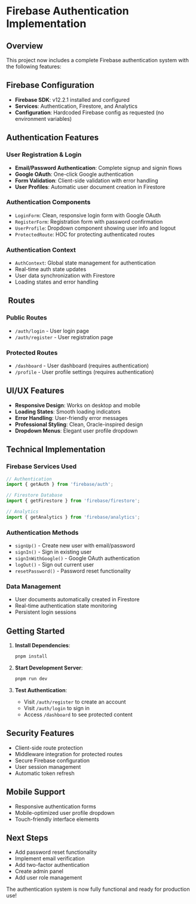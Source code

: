 # Firebase Authentication Implementation

## Overview
This project now includes a complete Firebase authentication system with the following features:

##  Firebase Configuration
- **Firebase SDK**: v12.2.1 installed and configured
- **Services**: Authentication, Firestore, and Analytics
- **Configuration**: Hardcoded Firebase config as requested (no environment variables)

##  Authentication Features

### User Registration & Login
- **Email/Password Authentication**: Complete signup and signin flows
- **Google OAuth**: One-click Google authentication
- **Form Validation**: Client-side validation with error handling
- **User Profiles**: Automatic user document creation in Firestore

### Authentication Components
- `LoginForm`: Clean, responsive login form with Google OAuth
- `RegisterForm`: Registration form with password confirmation
- `UserProfile`: Dropdown component showing user info and logout
- `ProtectedRoute`: HOC for protecting authenticated routes

### Authentication Context
- `AuthContext`: Global state management for authentication
- Real-time auth state updates
- User data synchronization with Firestore
- Loading states and error handling

## ️ Routes

### Public Routes
- `/auth/login` - User login page
- `/auth/register` - User registration page

### Protected Routes
- `/dashboard` - User dashboard (requires authentication)
- `/profile` - User profile settings (requires authentication)

##  UI/UX Features
- **Responsive Design**: Works on desktop and mobile
- **Loading States**: Smooth loading indicators
- **Error Handling**: User-friendly error messages
- **Professional Styling**: Clean, Oracle-inspired design
- **Dropdown Menus**: Elegant user profile dropdown

##  Technical Implementation

### Firebase Services Used
```typescript
// Authentication
import { getAuth } from 'firebase/auth';

// Firestore Database
import { getFirestore } from 'firebase/firestore';

// Analytics
import { getAnalytics } from 'firebase/analytics';
```

### Authentication Methods
- `signUp()` - Create new user with email/password
- `signIn()` - Sign in existing user
- `signInWithGoogle()` - Google OAuth authentication
- `logOut()` - Sign out current user
- `resetPassword()` - Password reset functionality

### Data Management
- User documents automatically created in Firestore
- Real-time authentication state monitoring
- Persistent login sessions

##  Getting Started

1. **Install Dependencies**:
   ```bash
   pnpm install
   ```

2. **Start Development Server**:
   ```bash
   pnpm run dev
   ```

3. **Test Authentication**:
   - Visit `/auth/register` to create an account
   - Visit `/auth/login` to sign in
   - Access `/dashboard` to see protected content

##  Security Features
- Client-side route protection
- Middleware integration for protected routes
- Secure Firebase configuration
- User session management
- Automatic token refresh

##  Mobile Support
- Responsive authentication forms
- Mobile-optimized user profile dropdown
- Touch-friendly interface elements

##  Next Steps
- Add password reset functionality
- Implement email verification
- Add two-factor authentication
- Create admin panel
- Add user role management

The authentication system is now fully functional and ready for production use!
